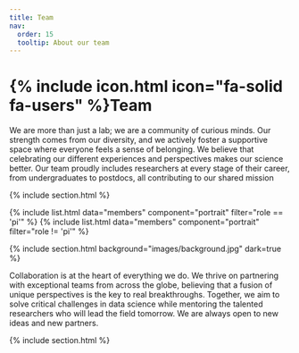 ```yaml
---
title: Team
nav:
  order: 15
  tooltip: About our team
---
```


# {% include icon.html icon="fa-solid fa-users" %}Team

We are more than just a lab; we are a community of curious minds. Our strength comes from our diversity, and we actively foster a supportive space where everyone feels a sense of belonging. We believe that celebrating our different experiences and perspectives makes our science better. Our team proudly includes researchers at every stage of their career, from undergraduates to postdocs, all contributing to our shared mission

{% include section.html %}

{% include list.html data="members" component="portrait" filter="role == 'pi'" %}
{% include list.html data="members" component="portrait" filter="role != 'pi'" %}

{% include section.html background="images/background.jpg" dark=true %}

Collaboration is at the heart of everything we do. We thrive on partnering with exceptional teams from across the globe, believing that a fusion of unique perspectives is the key to real breakthroughs. Together, we aim to solve critical challenges in data science while mentoring the talented researchers who will lead the field tomorrow. We are always open to new ideas and new partners.

{% include section.html %}

<!-- {% capture content %}

{% include figure.html image="images/photo.jpg" %}
{% include figure.html image="images/photo.jpg" %}
{% include figure.html image="images/photo.jpg" %}

{% endcapture %} -->

<!-- {% include grid.html style="square" content=content %} -->
